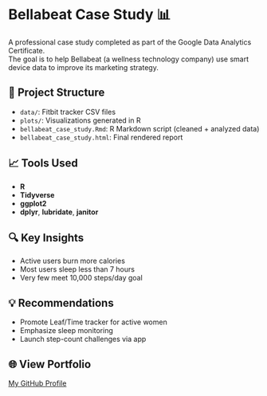 # Bellabeat Case Study 📊

A professional case study completed as part of the Google Data Analytics Certificate.  
The goal is to help Bellabeat (a wellness technology company) use smart device data to improve its marketing strategy.

## 📁 Project Structure
- `data/`: Fitbit tracker CSV files
- `plots/`: Visualizations generated in R
- `bellabeat_case_study.Rmd`: R Markdown script (cleaned + analyzed data)
- `bellabeat_case_study.html`: Final rendered report

## 📈 Tools Used
- **R**
- **Tidyverse**
- **ggplot2**
- **dplyr**, **lubridate**, **janitor**

## 🔍 Key Insights
- Active users burn more calories
- Most users sleep less than 7 hours
- Very few meet 10,000 steps/day goal

## 💡 Recommendations
- Promote Leaf/Time tracker for active women
- Emphasize sleep monitoring
- Launch step-count challenges via app

## 🌐 View Portfolio
[My GitHub Profile](https://github.com/kishore-00007)
